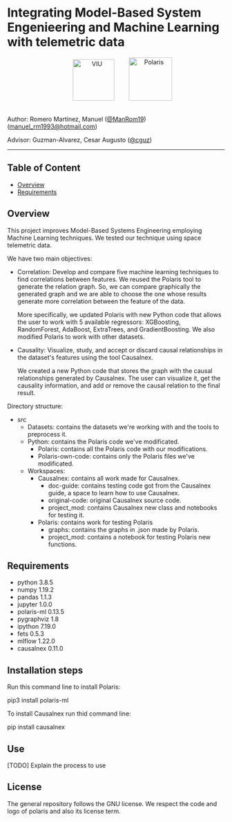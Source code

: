 # Integrating Model-Based System Engenieering and Machine Learning with telemetric data

<div align=center>
  <a href="https://www.universidadviu.com/es/"><img src="https://user-images.githubusercontent.com/15159632/155946766-9bf49086-a07f-473c-a703-65c1cc739c9c.png" alt="VIU" title="VIU" hspace="30" height="96px" /></a>
<a href="https://polarisml.space/"><img src="https://user-images.githubusercontent.com/15159632/160088399-417c7b0d-d09c-42cd-869f-94be6f7cb019.png" alt="Polaris" title="Polaris" height="100px" /></a>
</div>

<br/>

Author: Romero Martínez, Manuel ([@ManRom19](https://github.com/ManRom19)) (manuel_rm1993@hotmail.com)

Advisor: Guzman-Alvarez, Cesar Augusto ([@cguz](https://github.com/cguz)) 

---

## Table of Content

- [Overview](#overview)
- [Requirements](#requirements)
  
## Overview

This project improves Model-Based Systems Engineering employing Machine Learning techniques. We tested our technique using space telemetric data.

We have two main objectives:

- Correlation: Develop and compare five machine learning techniques to find correlations between features. We reused the Polaris tool to generate the relation graph. So, we can compare graphically the generated graph and we are able to choose the one whose results generate more correlation between the feature of the data.

    More specifically, we updated Polaris with new Python code that allows the user to work with 5 available regressors: XGBoosting, RandomForest, AdaBoost, ExtraTrees, and GradientBoosting. We also modified Polaris to work with other datasets. 

- Causality: Visualize, study, and accept or discard causal relationships in the dataset's features using the tool Causalnex.
  
    We created a new Python code that stores the graph with the causal relationships generated by Causalnex. The user can visualize it, get the causality information, and add or remove the causal relation to the final result. 


Directory structure:

- src
    - Datasets: contains the datasets we're working with and the tools to preprocess it.
    - Python: contains the Polaris code we've modificated.
        - Polaris: contains all the Polaris code with our modifications.
        - Polaris-own-code: contains only the Polaris files we've modificated.
    - Workspaces: 
        - Causalnex: contains all work made for Causalnex.
            - doc-guide: contains testing code got from the Causalnex guide, a space to learn how to use Causalnex.
            - original-code: original Causalnex source code.
            - project_mod: contains Causalnex new class and notebooks for testing it.
        - Polaris: contains work for testing Polaris
            - graphs: contains the graphs in .json made by Polaris.
            - project_mod: contains a notebook for testing Polaris new functions.

## Requirements

- python 3.8.5
- numpy 1.19.2
- pandas 1.1.3
- jupyter 1.0.0
- polaris-ml 0.13.5
- pygraphviz 1.8
- ipython 7.19.0
- fets 0.5.3
- mlflow 1.22.0
- causalnex 0.11.0

## Installation steps


Run this command line to install Polaris:

pip3 install polaris-ml

To install Causalnex run thid command line:

pip install causalnex

## Use

[TODO] Explain the process to use

## License

The general repository follows the GNU license. We respect the code and logo of polaris and also its license term. 
